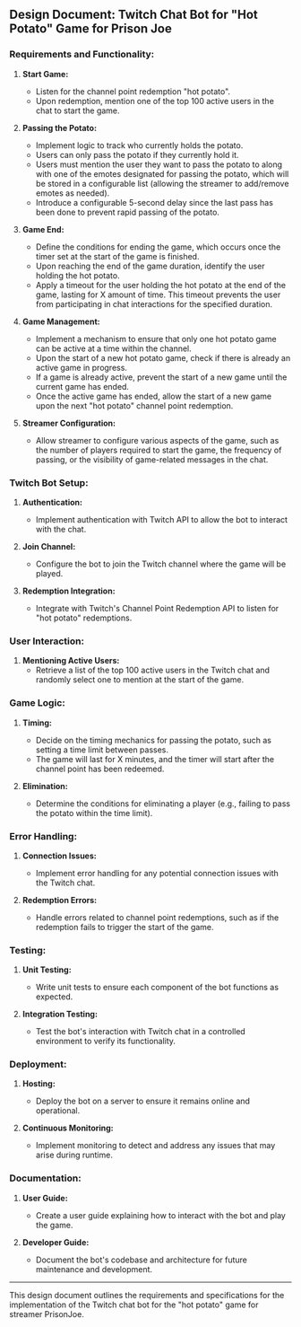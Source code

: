 ## Design Document: Twitch Chat Bot for "Hot Potato" Game for Prison Joe

### Requirements and Functionality:
1. **Start Game:**
   - Listen for the channel point redemption "hot potato".
   - Upon redemption, mention one of the top 100 active users in the chat to start the game.

2. **Passing the Potato:**
   - Implement logic to track who currently holds the potato.
   - Users can only pass the potato if they currently hold it.
   - Users must mention the user they want to pass the potato to along with one of the emotes designated for passing the potato, which will be stored in a configurable list (allowing the streamer to add/remove emotes as needed).
   - Introduce a configurable 5-second delay since the last pass has been done to prevent rapid passing of the potato.

3. **Game End:**
   - Define the conditions for ending the game, which occurs once the timer set at the start of the game is finished.
   - Upon reaching the end of the game duration, identify the user holding the hot potato.
   - Apply a timeout for the user holding the hot potato at the end of the game, lasting for X amount of time. This timeout prevents the user from participating in chat interactions for the specified duration.

4. **Game Management:**
   - Implement a mechanism to ensure that only one hot potato game can be active at a time within the channel.
   - Upon the start of a new hot potato game, check if there is already an active game in progress.
   - If a game is already active, prevent the start of a new game until the current game has ended.
   - Once the active game has ended, allow the start of a new game upon the next "hot potato" channel point redemption.

7. **Streamer Configuration:**
   - Allow streamer to configure various aspects of the game, such as the number of players required to start the game, the frequency of passing, or the visibility of game-related messages in the chat.

### Twitch Bot Setup:
1. **Authentication:**
   - Implement authentication with Twitch API to allow the bot to interact with the chat.

2. **Join Channel:**
   - Configure the bot to join the Twitch channel where the game will be played.

3. **Redemption Integration:**
   - Integrate with Twitch's Channel Point Redemption API to listen for "hot potato" redemptions.

### User Interaction:
1. **Mentioning Active Users:**
   - Retrieve a list of the top 100 active users in the Twitch chat and randomly select one to mention at the start of the game.

### Game Logic:
1. **Timing:**
   - Decide on the timing mechanics for passing the potato, such as setting a time limit between passes.
   - The game will last for X minutes, and the timer will start after the channel point has been redeemed.

2. **Elimination:**
   - Determine the conditions for eliminating a player (e.g., failing to pass the potato within the time limit).

### Error Handling:
1. **Connection Issues:**
   - Implement error handling for any potential connection issues with the Twitch chat.

2. **Redemption Errors:**
   - Handle errors related to channel point redemptions, such as if the redemption fails to trigger the start of the game.

### Testing:
1. **Unit Testing:**
   - Write unit tests to ensure each component of the bot functions as expected.

2. **Integration Testing:**
   - Test the bot's interaction with Twitch chat in a controlled environment to verify its functionality.

### Deployment:
1. **Hosting:**
   - Deploy the bot on a server to ensure it remains online and operational.

2. **Continuous Monitoring:**
   - Implement monitoring to detect and address any issues that may arise during runtime.

### Documentation:
1. **User Guide:**
   - Create a user guide explaining how to interact with the bot and play the game.

2. **Developer Guide:**
   - Document the bot's codebase and architecture for future maintenance and development.

---

This design document outlines the requirements and specifications for the implementation of the Twitch chat bot for the "hot potato" game for streamer PrisonJoe. 
